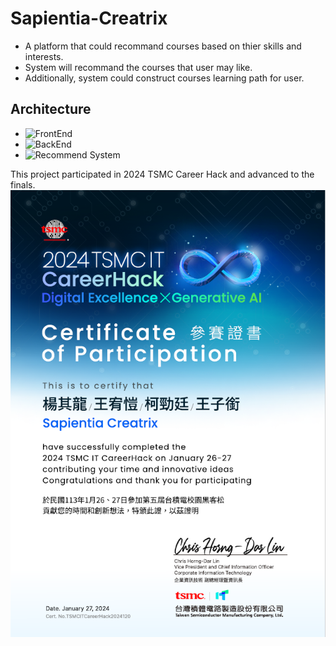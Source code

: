# Sapientia-Creatrix

* A platform that could recommand courses based on thier skills and interests.
* System will recommand the courses that user may like.
* Additionally, system could construct courses learning path for user.

## Architecture
* ![FrontEnd](https://github.com/Sapientia-Creatrix/FrontEnd)
* ![BackEnd](https://github.com/Sapientia-Creatrix/BackEnd)
* ![Recommend System](https://github.com/Sapientia-Creatrix/RecommendSystem)

This project participated in 2024 TSMC Career Hack and advanced to the finals.
![certificate](https://github.com/Sapientia-Creatrix/.github/blob/main/certificate.png)
